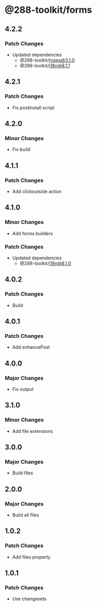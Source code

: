 # @288-toolkit/forms

## 4.2.2

### Patch Changes

- Updated dependencies
  - @288-toolkit/types@3.1.0
  - @288-toolkit/i18n@8.1.1

## 4.2.1

### Patch Changes

- Fix postinstall script

## 4.2.0

### Minor Changes

- Fix build

## 4.1.1

### Patch Changes

- Add clickoutside action

## 4.1.0

### Minor Changes

- Add forms builders

### Patch Changes

- Updated dependencies
  - @288-toolkit/i18n@8.1.0

## 4.0.2

### Patch Changes

- Build

## 4.0.1

### Patch Changes

- Add enhancePost

## 4.0.0

### Major Changes

- Fix output

## 3.1.0

### Minor Changes

- Add file extensions

## 3.0.0

### Major Changes

- Build files

## 2.0.0

### Major Changes

- Build all files

## 1.0.2

### Patch Changes

- Add files property

## 1.0.1

### Patch Changes

- Use changesets
